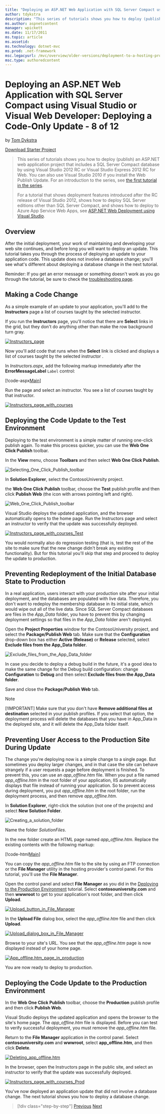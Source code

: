 ```yaml
---
title: "Deploying an ASP.NET Web Application with SQL Server Compact using Visual Studio or Visual Web Developer: Deploying a Code-Only Update - 8 of 12 | Microsoft Docs"
author: tdykstra
description: "This series of tutorials shows you how to deploy (publish) an ASP.NET web application project that includes a SQL Server Compact database by using Visual Stu..."
ms.author: aspnetcontent
manager: wpickett
ms.date: 11/17/2011
ms.topic: article
ms.assetid: 
ms.technology: dotnet-mvc
ms.prod: .net-framework
msc.legacyurl: /mvc/overview/older-versions/deployment-to-a-hosting-provider/deployment-to-a-hosting-provider-deploying-a-code-only-update-8-of-12
msc.type: authoredcontent
---
```

Deploying an ASP.NET Web Application with SQL Server Compact using Visual Studio or Visual Web Developer: Deploying a Code-Only Update - 8 of 12
====================
by [Tom Dykstra](https://github.com/tdykstra)

[Download Starter Project](http://code.msdn.microsoft.com/Deploying-an-ASPNET-Web-4e31366b)

> This series of tutorials shows you how to deploy (publish) an ASP.NET web application project that includes a SQL Server Compact database by using Visual Studio 2012 RC or Visual Studio Express 2012 RC for Web. You can also use Visual Studio 2010 if you install the Web Publish Update. For an introduction to the series, see [the first tutorial in the series](../../../../web-forms/overview/older-versions-getting-started/deployment-to-a-hosting-provider/deployment-to-a-hosting-provider-introduction-1-of-12.md).
> 
> For a tutorial that shows deployment features introduced after the RC release of Visual Studio 2012, shows how to deploy SQL Server editions other than SQL Server Compact, and shows how to deploy to Azure App Service Web Apps, see [ASP.NET Web Deployment using Visual Studio](../../../../web-forms/overview/deployment/visual-studio-web-deployment/introduction.md).


## Overview

After the initial deployment, your work of maintaining and developing your web site continues, and before long you will want to deploy an update. This tutorial takes you through the process of deploying an update to your application code. This update does not involve a database change; you'll see what's different about deploying a database change in the next tutorial.

Reminder: If you get an error message or something doesn't work as you go through the tutorial, be sure to check the [troubleshooting page](deployment-to-a-hosting-provider-creating-and-installing-deployment-packages-12-of-12.md).

## Making a Code Change

As a simple example of an update to your application, you'll add to the **Instructors** page a list of courses taught by the selected instructor.

If you run the **Instructors** page, you'll notice that there are **Select** links in the grid, but they don't do anything other than make the row background turn gray.

[![Instructors_page](deployment-to-a-hosting-provider-deploying-a-code-only-update-8-of-12/_static/image2.png)](deployment-to-a-hosting-provider-deploying-a-code-only-update-8-of-12/_static/image1.png)

Now you'll add code that runs when the **Select** link is clicked and displays a list of courses taught by the selected instructor .

In *Instructors.aspx*, add the following markup immediately after the **ErrorMessageLabel** `Label` control:

[!code-aspx[Main](deployment-to-a-hosting-provider-deploying-a-code-only-update-8-of-12/samples/sample1.aspx)]

Run the page and select an instructor. You see a list of courses taught by that instructor.

[![Instructors_page_with_courses](deployment-to-a-hosting-provider-deploying-a-code-only-update-8-of-12/_static/image4.png)](deployment-to-a-hosting-provider-deploying-a-code-only-update-8-of-12/_static/image3.png)

## Deploying the Code Update to the Test Environment

Deploying to the test environment is a simple matter of running one-click publish again. To make this process quicker, you can use the **Web One Click Publish** toolbar.

In the **View** menu, choose **Toolbars** and then select **Web One Click Publish**.

![Selecting_One_Click_Publish_toolbar](deployment-to-a-hosting-provider-deploying-a-code-only-update-8-of-12/_static/image5.png)

In **Solution Explorer**, select the ContosoUniversity project.

the **Web One Click Publish** toolbar, choose the **Test** publish profile and then click **Publish Web** (the icon with arrows pointing left and right).

![Web_One_Click_Publish_toolbar](deployment-to-a-hosting-provider-deploying-a-code-only-update-8-of-12/_static/image6.png)

Visual Studio deploys the updated application, and the browser automatically opens to the home page. Run the Instructors page and select an instructor to verify that the update was successfully deployed.

[![Instructors_page_with_courses_Test](deployment-to-a-hosting-provider-deploying-a-code-only-update-8-of-12/_static/image8.png)](deployment-to-a-hosting-provider-deploying-a-code-only-update-8-of-12/_static/image7.png)

You would normally also do regression testing (that is, test the rest of the site to make sure that the new change didn't break any existing functionality). But for this tutorial you'll skip that step and proceed to deploy the update to production.

## Preventing Redeployment of the Initial Database State to Production

In a real application, users interact with your production site after your initial deployment, and the databases are populated with live data. Therefore, you don't want to redeploy the membership database in its initial state, which would wipe out all of the live data. Since SQL Server Compact databases are files in the *App\_Data* folder, you have to prevent this by changing deployment settings so that files in the *App\_Data* folder aren't deployed.

Open the **Project Properties** window for the ContosoUniversity project, and select the **Package/Publish Web** tab. Make sure that the **Configuration** drop-down box has either **Active (Release)** or **Release** selected, select **Exclude files from the App\_Data folder**.

![Exclude_files_from_the_App_Data_folder](deployment-to-a-hosting-provider-deploying-a-code-only-update-8-of-12/_static/image9.png)

In case you decide to deploy a debug build in the future, it's a good idea to make the same change for the Debug build configuration: change **Configuration** to **Debug** and then select **Exclude files from the App\_Data folder**.

Save and close the **Package/Publish Web** tab.

> [!NOTE] 
> 
> [!IMPORTANT] Make sure that you don't have **Remove additional files at destination** selected in your publish profiles. If you select that option, the deployment process will delete the databases that you have in App\_Data in the deployed site, and it will delete the App\_Data folder itself.


## Preventing User Access to the Production Site During Update

The change you're deploying now is a simple change to a single page. But sometimes you deploy larger changes, and in that case the site can behave strangely if a user requests a page before deployment is finished. To prevent this, you can use an *app\_offline.htm* file. When you put a file named *app\_offline.htm* in the root folder of your application, IIS automatically displays that file instead of running your application. So to prevent access during deployment, you put *app\_offline.htm* in the root folder, run the deployment process, and then remove *app\_offline.htm*.

In **Solution Explorer**, right-click the solution (not one of the projects) and select **New Solution Folder**.

![Creating_a_solution_folder](deployment-to-a-hosting-provider-deploying-a-code-only-update-8-of-12/_static/image10.png)

Name the folder *SolutionFiles*.

In the new folder create an HTML page named *app\_offline.htm*. Replace the existing contents with the following markup:

[!code-html[Main](deployment-to-a-hosting-provider-deploying-a-code-only-update-8-of-12/samples/sample2.html)]

You can copy the *app\_offline.htm* file to the site by using an FTP connection or the **File Manager** utility in the hosting provider's control panel. For this tutorial, you'll use the **File Manager**.

Open the control panel and select **File Manager** as you did in the [Deploying to the Production Environment](deployment-to-a-hosting-provider-deploying-to-the-production-environment-7-of-12.md) tutorial. Select **contosouniversity.com** and then **wwwroot** to get to your application's root folder, and then click **Upload**.

[![Upload_button_in_File_Manager](deployment-to-a-hosting-provider-deploying-a-code-only-update-8-of-12/_static/image12.png)](deployment-to-a-hosting-provider-deploying-a-code-only-update-8-of-12/_static/image11.png)

In the **Upload File** dialog box, select the *app\_offline.htm* file and then click **Upload**.

[![Upload_dialog_box_in_File_Manager](deployment-to-a-hosting-provider-deploying-a-code-only-update-8-of-12/_static/image14.png)](deployment-to-a-hosting-provider-deploying-a-code-only-update-8-of-12/_static/image13.png)

Browse to your site's URL. You see that the *app\_offline.htm* page is now displayed instead of your home page.

[![App_offline.htm_page_in_production](deployment-to-a-hosting-provider-deploying-a-code-only-update-8-of-12/_static/image16.png)](deployment-to-a-hosting-provider-deploying-a-code-only-update-8-of-12/_static/image15.png)

You are now ready to deploy to production.

## Deploying the Code Update to the Production Environment

In the **Web One Click Publish** toolbar, choose the **Production** publish profile and then click **Publish Web**.

Visual Studio deploys the updated application and opens the browser to the site's home page. The *app\_offline.htm* file is displayed. Before you can test to verify successful deployment, you must remove the *app\_offline.htm* file.

Return to the **File Manager** application in the control panel. Select **contosouniversity.com** and **wwwroot**, select **app\_offline.htm**, and then click **Delete**.

[![Deleting_app_offline.htm](deployment-to-a-hosting-provider-deploying-a-code-only-update-8-of-12/_static/image18.png)](deployment-to-a-hosting-provider-deploying-a-code-only-update-8-of-12/_static/image17.png)

In the browser, open the Instructors page in the public site, and select an instructor to verify that the update was successfully deployed.

[![Instructors_page_with_courses_Prod](deployment-to-a-hosting-provider-deploying-a-code-only-update-8-of-12/_static/image20.png)](deployment-to-a-hosting-provider-deploying-a-code-only-update-8-of-12/_static/image19.png)

You've now deployed an application update that did not involve a database change. The next tutorial shows you how to deploy a database change.

>[!div class="step-by-step"]
[Previous](deployment-to-a-hosting-provider-deploying-to-the-production-environment-7-of-12.md)
[Next](deployment-to-a-hosting-provider-deploying-a-database-update-9-of-12.md)
